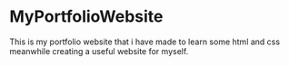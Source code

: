 # MyPortfolioWebsite
This is my portfolio website that i have made to learn some html and css meanwhile creating a useful website for myself.
